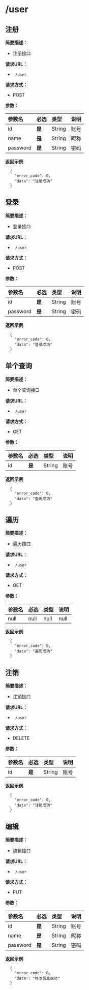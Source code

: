 # /user

## 注册

**简要描述：** 

- 注册接口

**请求URL：** 
- ` /user`

**请求方式：**

- POST

**参数：** 

| 参数名   | 必选   | 类型   | 说明 |
| :------- | :----- | :----- | ---- |
| id       | **是** | String | 账号 |
| name     | **是** | String | 昵称 |
| password | **是** | String | 密码 |

 **返回示例**

``` 
  {
    "error_code": 0,
    "data": "注册成功"
  }
```



## 登录

**简要描述：** 

- 登录接口

**请求URL：** 

- ` /user`

**请求方式：**

- POST

**参数：** 

| 参数名   | 必选   | 类型   | 说明 |
| :------- | :----- | :----- | ---- |
| id       | **是** | String | 账号 |
| password | **是** | String | 密码 |

 **返回示例**

``` 
  {
    "error_code": 0,
    "data": "登录成功"
  }
```



## 单个查询

**简要描述：** 

- 单个查询接口

**请求URL：** 

- ` /user`

**请求方式：**

- GET

**参数：** 

| 参数名 | 必选   | 类型   | 说明 |
| :----- | :----- | :----- | ---- |
| id     | **是** | String | 账号 |

 **返回示例**

``` 
  {
    "error_code": 0,
    "data": "查询成功"
  }
```



## 遍历

**简要描述：** 

- 遍历接口

**请求URL：** 

- ` /user`

**请求方式：**

- GET

**参数：** 

| 参数名 | 必选 | 类型 | 说明 |
| :----- | :--- | :--- | ---- |
| null   | null | null | null |

 **返回示例**

``` 
  {
    "error_code": 0,
    "data": "遍历成功"
  }
```



## 注销

**简要描述：** 

- 注销接口

**请求URL：** 

- ` /user`

**请求方式：**

- DELETE

**参数：** 

| 参数名 | 必选   | 类型   | 说明 |
| :----- | :----- | :----- | ---- |
| id     | **是** | String | 账号 |

 **返回示例**

``` 
  {
    "error_code": 0,
    "data": "注销成功"
  }
```



## 编辑

**简要描述：** 

- 编辑接口

**请求URL：** 

- ` /user`

**请求方式：**

- PUT

**参数：** 

| 参数名   | 必选   | 类型   | 说明 |
| :------- | :----- | :----- | ---- |
| id       | **是** | String | 账号 |
| name     | **是** | String | 昵称 |
| password | **是** | String | 密码 |

 **返回示例**

``` 
  {
    "error_code": 0,
    "data": "修改信息成功"
  }
```

